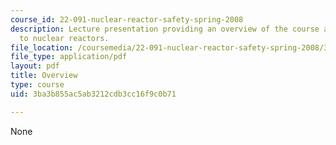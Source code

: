 ```yaml
---
course_id: 22-091-nuclear-reactor-safety-spring-2008
description: Lecture presentation providing an overview of the course and introduction
  to nuclear reactors.
file_location: /coursemedia/22-091-nuclear-reactor-safety-spring-2008/3ba3b855ac5ab3212cdb3cc16f9c0b71_MIT22_091S08_lec01.pdf
file_type: application/pdf
layout: pdf
title: Overview
type: course
uid: 3ba3b855ac5ab3212cdb3cc16f9c0b71

---
```

None